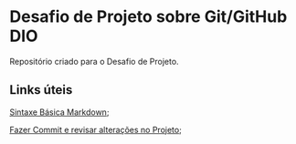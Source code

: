 # Desafio de Projeto sobre Git/GitHub DIO
Repositório criado para o Desafio de Projeto.


## Links úteis
[Sintaxe Básica Markdown](https://www.markdownguide.org/basic-syntax/);

[Fazer Commit e revisar alterações no Projeto](https://www.docs.github.com/pt/desktop/contributing-and-collaborating-using-github-desktop/making-changes-in-a-branch/committing-and-reviewing-changes-to-your-project/);
